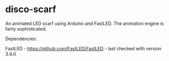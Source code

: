 # disco-scarf
An animated LED scarf using Arduino and FastLED. The animation engine is fairly sophisticated.

Dependencies:

FastLED - https://github.com/FastLED/FastLED - last checked with version 3.4.0
